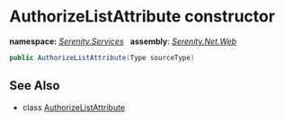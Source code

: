 # AuthorizeListAttribute constructor
**namespace:** *[Serenity.Services](../../README.md#serenity.services-namespace)*   **assembly**: *[Serenity.Net.Web](../../README.md)*

```csharp
public AuthorizeListAttribute(Type sourceType)
```

## See Also

* class [AuthorizeListAttribute](../AuthorizeListAttribute.md)